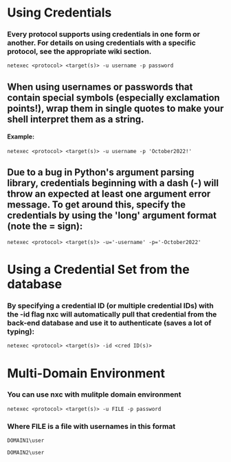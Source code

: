 # Using Credentials

### Every protocol supports using credentials in one form or another. For details on using credentials with a specific protocol, see the appropriate wiki section.

    netexec <protocol> <target(s)> -u username -p password

## When using usernames or passwords that contain special symbols (especially exclamation points!), wrap them in single quotes to make your shell interpret them as a string.

#### Example: 

    netexec <protocol> <target(s)> -u username -p 'October2022!'

## Due to a bug in Python's argument parsing library, credentials beginning with a dash (-) will throw an expected at least one argument error message. To get around this, specify the credentials by using the 'long' argument format (note the = sign):
 
    netexec <protocol> <target(s)> -u='-username' -p='-October2022'

# Using a Credential Set from the database

### By specifying a credential ID (or multiple credential IDs) with the -id flag nxc will automatically pull that credential from the back-end database and use it to authenticate (saves a lot of typing):

    netexec <protocol> <target(s)> -id <cred ID(s)>

# Multi-Domain Environment

### You can use nxc with mulitple domain environment

    netexec <protocol> <target(s)> -u FILE -p password

### Where FILE is a file with usernames in this format

    DOMAIN1\user

    DOMAIN2\user
